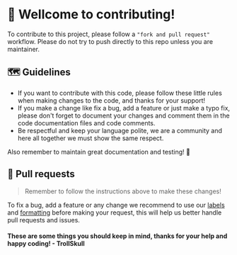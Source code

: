 #  🥳 Wellcome to contributing!
To contribute to this project, please follow a `"fork and pull request"` workflow. Please do not try to push directly to this repo unless you are maintainer.

## 🗺️ Guidelines
  - If you want to contribute with this code, please follow these little rules when making changes to the code, and thanks for your support!
  - If you make a change like fix a bug, add a feature or just make a typo fix, please don't forget to document your changes and comment them in the code documentation files and code comments.
  - Be respectful and keep your language polite, we are a community and here all together we must show the same respect.

Also remember to maintain great documentation and testing! 🙂

## 🔧 Pull requests
> Remember to follow the instructions above to make these changes!

To fix a bug, add a feature or any change we recommend to use our [labels](https://github.com/TrollSkull/TNTReporter/labels) and [formatting](https://github.com/TrollSkull/TNTReporter/blob/main/.github/ISSUE_TEMPLATE/issue_template.md) before making your request, this will help us better handle pull requests and issues.

#### These are some things you should keep in mind, thanks for your help and happy coding! - TrollSkull
